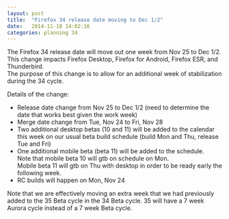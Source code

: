 ```yaml
---
layout: post
title:  "Firefox 34 release date moving to Dec 1/2"
date:   2014-11-18 14:02:16
categories: planning 34
---
```



The Firefox 34 release date will move out one week from Nov 25 to Dec 1/2. This change impacts Firefox Desktop, Firefox for Android, Firefox ESR, and Thunderbird.<br />The purpose of this change is to allow for an additional week of stabilization during the 34 cycle.

Details of the change:
<ul>
<li>Release date change from Nov 25 to Dec 1/2 (need to determine the date that works best given the work week)</li>
<li>Merge date change from Tue, Nov 24 to Fri, Nov 28</li>
<li>Two additional desktop betas (10 and 11) will be added to the calendar this week on our usual beta build schedule (build Mon and Thu, release Tue and Fri)</li>
<li>One additional mobile beta (beta 11) will be added to the schedule.<br />Note that mobile beta 10 will gtb on schedule on Mon.<br />Mobile beta 11 will gtb on Thu with desktop in order to be ready early the following week.</li>
<li>RC builds will happen on Mon, Nov 24</li>
</ul>
Note that we are effectively moving an extra week that we had previously added to the 35 Beta cycle in the 34 Beta cycle. 35 will have a 7 week Aurora cycle instead of a 7 week Beta cycle.

